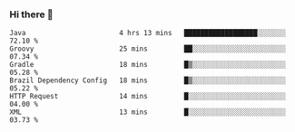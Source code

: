 ### Hi there 👋

<!--START_SECTION:waka-->

```text
Java                       4 hrs 13 mins   ██████████████████░░░░░░░   72.10 %
Groovy                     25 mins         ██░░░░░░░░░░░░░░░░░░░░░░░   07.34 %
Gradle                     18 mins         █▒░░░░░░░░░░░░░░░░░░░░░░░   05.28 %
Brazil Dependency Config   18 mins         █▒░░░░░░░░░░░░░░░░░░░░░░░   05.22 %
HTTP Request               14 mins         █░░░░░░░░░░░░░░░░░░░░░░░░   04.00 %
XML                        13 mins         █░░░░░░░░░░░░░░░░░░░░░░░░   03.73 %
```

<!--END_SECTION:waka-->

<!--
**jerry-shao/jerry-shao** is a ✨ _special_ ✨ repository because its `README.md` (this file) appears on your GitHub profile.

Here are some ideas to get you started:

- 🔭 I’m currently working on ...
- 🌱 I’m currently learning ...
- 👯 I’m looking to collaborate on ...
- 🤔 I’m looking for help with ...
- 💬 Ask me about ...
- 📫 How to reach me: ...
- 😄 Pronouns: ...
- ⚡ Fun fact: ...
-->
